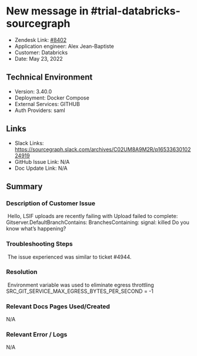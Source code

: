 ​
# New message in #trial-databricks-sourcegraph <!-- Ticket Title  Hint: include keywords to make it searchable -->

- Zendesk Link: [#8402](https://sourcegraph.zendesk.com/agent/tickets/8402)
- Application engineer: Alex Jean-Baptiste
- Customer: Databricks <!-- Redact if this contains personally identifying information -->
- Date: May 23, 2022

<!-- Data populated from integration, speak to Ben Gordon or Michael Bali if not working -->
<!-- During Internal team trial, fill missing data manually (we are waiting for all data to sync) -->

## Technical Environment
- Version: ​3.40.0
- Deployment: Docker Compose 
- External Services: GITHUB
- Auth Providers: saml


## Links
<!-- Data for application engineer manual entry -->
- Slack Links: https://sourcegraph.slack.com/archives/C02UM8A9M2R/p1653363010224919
- GitHub Issue Link: N/A
- Doc Update Link: N/A

## Summary
### Description of Customer Issue
​
​Hello,
LSIF uploads are recently failing with Upload failed to complete: Gitserver.DefaultBranchContains: BranchesContaining: signal: killed
Do you know what’s happening?

### Troubleshooting Steps
​
The issue experienced was similar to ticket #4944. 
​
### Resolution
​
Environment variable was used to eliminate egress throttling SRC_GIT_SERVICE_MAX_EGRESS_BYTES_PER_SECOND = -1

### Relevant Docs Pages Used/Created
N/A

### Relevant Error / Logs
<!-- Please redact keys, tokens, and personal identifying information -->
N/A

<!-- Once complete, upload a copy to https://github.com/sourcegraph/support-tools-internal/tree/main/resolved-tickets as a .md file -->
<!-- Name the file 8402.md -->
